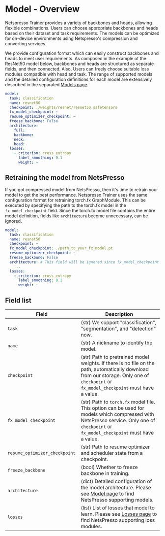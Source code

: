# Model - Overview

Netspresso Trainer provides a variety of backbones and heads, allowing flexible combinations. Users can choose appropriate backbones and heads based on their dataset and task requirements. The models can be optimized for on-device environments using Netspresso's compression and converting services.

We provide configuration format which can easily construct backbones and heads to meet user requirements. As composed in the example of the ResNet50 model below, backbones and heads are structured as separate fields, and then connected. Also, Users can freely choose suitable loss modules compatible with head and task. The range of supported models and the detailed configuration definitions for each model are extensively described in the separated [Models page](../../../models/overview).

```yaml
model:
  task: classification
  name: resnet50
  checkpoint: ./weights/resnet/resnet50.safetensors
  fx_model_checkpoint: ~
  resume_optimizer_checkpoint: ~
  freeze_backbone: False
  architecture:
    full:
    backbone:
    neck:
    head:
  losses:
    - criterion: cross_entropy
      label_smoothing: 0.1
      weight: ~
```

## Retraining the model from NetsPresso

If you got compressed model from NetsPresso, then it's time to retrain your model to get the best performance. Netspresso Trainer uses the same configuration format for retraining torch.fx GraphModule. This can be executed by specifying the path to the torch.fx model in the `fx_model_checkpoint` field. Since the torch.fx model file contains the entire model definition, fields like `architecture` become unnecessary, can be ignored.

```yaml
model:
  task: classification
  name: resnet50
  checkpoint: ~
  fx_model_checkpoint: ./path_to_your_fx_model.pt
  resume_optimizer_checkpoint: ~
  freeze_backbone: False
  architecture: # This field will be ignored since fx_model_checkpoint is activated
    ...
  losses:
    - criterion: cross_entropy
      label_smoothing: 0.1
      weight: ~
```



## Field list

| Field <img width=200/> | Description |
|---|---|
| `task` | (str) We support "classification", "segmentation", and "detection" now. |
| `name` | (str) A nickname to identify the model. |
| `checkpoint` | (str) Path to pretrained model weights. If there is no file on the path, automatically download from our storage. Only one of `checkpoint` or `fx_model_checkpoint` must have a value. |
| `fx_model_checkpoint` | (str) Path to `torch.fx` model file. This option can be used for models which compressed with NetsPresso service. Only one of `checkpoint` or `fx_model_checkpoint` must have a value. |
| `resume_optimizer_checkpoint` | (str) Path to resume optimizer and scheduler state from a checkpoint. |
| `freeze_backbone` | (bool) Whether to freeze backbone in training. |
| `architecture` | (dict) Detailed configuration of the model architecture. Please see [Model page](../../../models/overview) to find NetsPresso supporting models. |
| `losses` | (list) List of losses that model to learn. Please see [Losses page](../losses/) to find NetsPresso supporting loss modules. |
